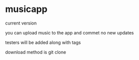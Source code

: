# musicapp
current version 


you can upload music to the app and commet no new updates 

testers will be added along with tags 

download method is git clone

